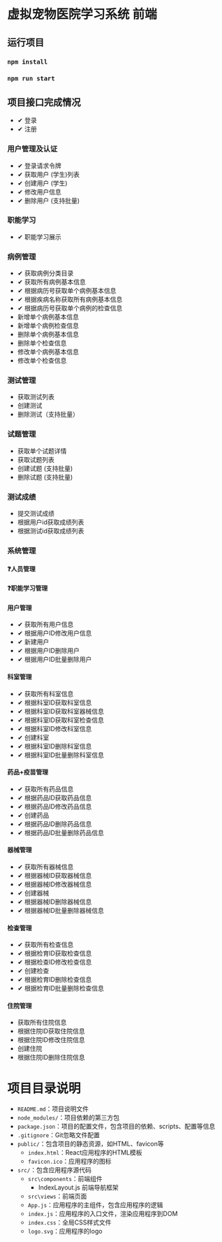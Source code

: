 # 虚拟宠物医院学习系统 前端

## 运行项目

### `npm install`
### `npm run start`

## 项目接口完成情况
* ✔ 登录
* ✔ 注册
### 用户管理及认证
* ✔ 登录请求令牌
* ✔ 获取用户 (学生)列表
* ✔ 创建用户 (学生)
* ✔ 修改用户信息
* ✔ 删除用户 (支持批量)

### 职能学习
* ✔ 职能学习展示
### 病例管理
* ✔ 获取病例分类目录
* ✔ 获取所有病例基本信息
* ✔ 根据病历号获取单个病例基本信息
* ✔ 根据疾病名称获取所有病例基本信息
* ✔ 根据病历号获取单个病例的检查信息
* 新增单个病例基本信息
* 新增单个病例检查信息
* 删除单个病例基本信息
* 删除单个检查信息
* 修改单个病例基本信息
* 修改单个检查信息
### 测试管理
* 获取测试列表
* 创建测试
* 删除测试（支持批量）
### 试题管理
* 获取单个试题详情
* 获取试题列表
* 创建试题 (支持批量)
* 删除试题 (支持批量)
### 测试成绩
* 提交测试成绩
* 根据用户id获取成绩列表
* 根据测试id获取成绩列表
### 系统管理
#### ❓人员管理
#### ❓职能学习管理
#### 用户管理
* ✔ 获取所有用户信息
* ✔ 根据用户ID修改用户信息
* ✔ 新建用户
* ✔ 根据用户ID删除用户
* ✔ 根据用户ID批量删除用户
#### 科室管理
* ✔ 获取所有科室信息
* ✔ 根据科室ID获取科室信息
* ✔ 根据科室ID获取科室器械信息
* ✔ 根据科室ID获取科室检查信息
* ✔ 根据科室ID修改科室信息
* ✔ 创建科室
* ✔ 根据科室ID删除科室信息
* ✔ 根据科室ID批量删除科室信息
#### 药品+疫苗管理
* ✔ 获取所有药品信息
* ✔ 根据药品ID获取药品信息
* ✔ 根据药品ID修改药品信息
* ✔ 创建药品
* ✔ 根据药品ID删除药品信息
* ✔ 根据药品ID批量删除药品信息
#### 器械管理
* ✔ 获取所有器械信息
* ✔ 根据器械ID获取器械信息
* ✔ 根据器械ID修改器械信息
* ✔ 创建器械
* ✔ 根据器械ID删除器械信息
* ✔ 根据器械ID批量删除器械信息
#### 检查管理
* ✔ 获取所有检查信息
* ✔ 根据检育ID获取检查信息
* ✔ 根据检查ID修改检查信息
* ✔ 创建检查
* ✔ 根据检育ID删除检查信息
* ✔ 根据检育ID批量删除检查信息
#### 住院管理
* 获取所有住院信息
* 根据住院ID获取住院信息
* 根据住院ID修改住院信息
* 创建住院
* 根据住院ID删除住院信息




# 项目目录说明

* `README.md`：项目说明文件
* `node_modules/`：项目依赖的第三方包
* `package.json`：项目的配置文件，包含项目的依赖、scripts、配置等信息
* `.gitignore`：Git忽略文件配置
* `public/`：包含项目的静态资源，如HTML、favicon等
    * `index.html`：React应用程序的HTML模板
    * `favicon.ico`：应用程序的图标
* `src/`：包含应用程序源代码
    *  `src\components`：前端组件
        * IndexLayout.js 前端导航框架
    * `src\views`：前端页面
    * `App.js`：应用程序的主组件，包含应用程序的逻辑
    * `index.js`：应用程序的入口文件，渲染应用程序到DOM
    * `index.css`：全局CSS样式文件
    * `logo.svg`：应用程序的logo